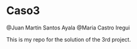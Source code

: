 # Caso3

@Juan Martin Santos Ayala
@Maria Castro Iregui


This is my repo for the solution of the 3rd project.

